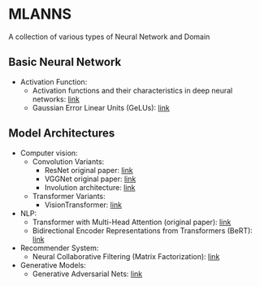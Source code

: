 # MLANNS
A collection of various types of Neural Network and Domain

## **Basic Neural Network**
- Activation Function:
    - Activation functions and their characteristics in deep neural networks: [link](https://ieeexplore.ieee.org/abstract/document/8407425)
    - Gaussian Error Linear Units (GeLUs): [link](https://arxiv.org/pdf/1606.08415v4.pdf)

## **Model Architectures**
- Computer vision:
    - Convolution Variants:
        - ResNet original paper: [link](https://arxiv.org/pdf/1512.03385.pdf)
        - VGGNet original paper: [link](https://arxiv.org/pdf/1409.1556.pdf)
        - Involution architecture: [link](https://openaccess.thecvf.com/content/CVPR2021/papers/Li_Involution_Inverting_the_Inherence_of_Convolution_for_Visual_Recognition_CVPR_2021_paper.pdf)
    - Transformer Variants:
        - VisionTransformer: [link](https://arxiv.org/pdf/2010.11929.pdf)
- NLP: 
    - Transformer with Multi-Head Attention (original paper): [link](https://arxiv.org/pdf/1706.03762.pdf)
    - Bidirectional Encoder Representations from
Transformers (BeRT): [link](https://arxiv.org/pdf/1810.04805.pdf)
- Recommender System:
    - Neural Collaborative Filtering (Matrix Factorization): [link](https://arxiv.org/pdf/1708.05031.pdf) 
- Generative Models:
    - Generative Adversarial Nets: [link](https://arxiv.org/pdf/1406.2661v1.pdf)
